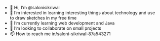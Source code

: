 - 👋 Hi, I’m @salonisikriwal
- 👀 I’m interested in learning interesting things about technology and use to draw sketches  in my free time 
- 🌱 I’m currently learning web development and Java 
- 💞️ I’m looking to collaborate on small projects 
- 📫 How to reach me in/saloni-sikriwal-87a543271

<!---
salonisikriwal/salonisikriwal is a ✨ special ✨ repository because its `README.md` (this file) appears on your GitHub profile.
You can click the Preview link to take a look at your changes.
--->

